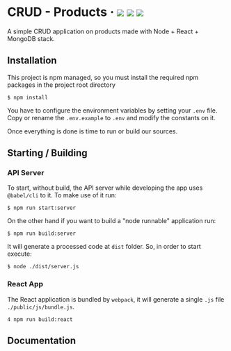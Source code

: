 # CRUD - Products &middot; ![](https://img.shields.io/badge/node-v8.11.3%20-brightgreen.svg) ![](https://img.shields.io/badge/npm-v5.6.0%20-brightgreen.svg) ![](https://img.shields.io/badge/mongo-v4.0.8%20-brightgreen.svg)

A simple CRUD application on products made with Node + React + MongoDB stack.

## Installation

This project is npm managed, so you must install the required npm packages in the project root directory

```
$ npm install 
```

You have to configure the environment variables by setting your `.env` file. Copy or rename the `.env.example` to `.env` and modify the constants on it.

Once everything is done is time to run or build our sources.

## Starting / Building

### API Server

To start, without build, the API server while developing the app uses `@babel/cli` to it. To make use of it run:

```
$ npm run start:server
```

On the other hand if you want to build a "node runnable" application run:

```
$ npm run build:server
```

It will generate a processed code at `dist` folder. So, in order to start execute:

```
$ node ./dist/server.js
```

### React App

The React application is bundled by `webpack`, it will generate a single `.js` file `./public/js/bundle.js`.

```
4 npm run build:react
```

## Documentation
